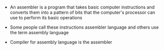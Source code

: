 
- An assembler is a program that takes basic computer instructions and converts them into a pattern of bits that the computer's processor can use to perform its basic operations

- Some people call these instructions assembler language and others use the term assembly language

- Compiler for assembly language is the assembler
